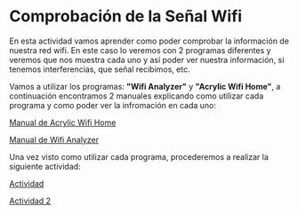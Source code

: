 # Comprobación de la Señal Wifi

En esta actividad vamos aprender como poder comprobar la información de nuestra red wifi. En este caso lo veremos con 2 programas diferentes y veremos que nos muestra cada uno y así poder ver nuestra información, si tenemos interferencias, que señal recibimos, etc.

Vamos a utilizar los programas: **"Wifi Analyzer"** y **"Acrylic Wifi Home"**, a continuación encontramos 2 manuales explicando como utilizar cada programa y como poder ver la infromación en cada uno:

[Manual de Acrylic Wifi Home](https://serrogard.github.io/Se-al-WiFi/)

[Manual de Wifi Analyzer](https://gamepau.github.io/comprobacionwifi/Actividad1/WifiAnalyzer)

Una vez visto como utilizar cada programa, procederemos a realizar la siguiente actividad:

[Actividad](https://gamepau.github.io/comprobacionwifi/Actividad1/SeñalWifi)


[Actividad 2](https://serrogard.github.io/coberturawifi/Actividad1/A.2comprobación.md)



